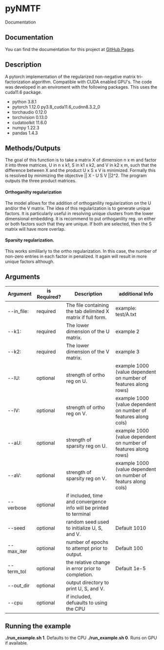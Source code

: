 # pyNMTF

Documentation

## Documentation
You can find the documentation for this project at [GitHub Pages](https://shalberg.github.io/Roy-lab/SCOTCH).


## Description 
A pytorch implementation of the regularized non-negative matrix tri-factorization algorithm. Compatible with CUDA enabled GPU's. The code was developed in an enviroment with the following packages. This uses the cuda11.6 package.  

- python 3.8.1
- pytorch 1.12.0 py3.8_cuda11.6_cudnn8.3.2_0
- torchaudio  0.12.0 
- torchvision 0.13.0
- cudatoolkit 11.6.0
- numpy 1.22.3
- pandas 1.4.3 

## Methods/Outputs
The goal of this function is to take a matrix X of dimension n x m and factor it into three matrices, U in n x k1, S in k1 x k2, and V in k2 x m, such that the difference between X and the product U x S x V is minimized. Formally this is resolved by minimizing the objective || X - U S V ||2^2. The program outputs the three product matrices. 

#### Orthoganilty regularization
The model allows for the addition of orthoganility regularization on the U and/or the V matrix. The idea of this regularization is to generate unique factors. It is particularly useful in resolving unique clusters from the lower dimensional embedding. It is recommend to put orthoganility reg. on either or both factors such that they are unique. If both are selected, then the S matrix will have more overlap. 

#### Sparsity regularization. 
This works simililarly to the ortho regularization. In this case, the number of non-zero entries in each factor in penalized. It again will result in more unique factors although. 

## Arguments 

| Argument | is Required? | Description | additional Info |
| ---------|--------------|-------------|-----------------|
| --in_file: | required | The file containing the tab delimited X matrix if full form. | example: test/A.txt |
| --k1:		   | required |	The lower dimension of the U matrix.                         | example 2| 
| --k2:		   | required | The lower dimension of the V matrix.                         | example 3|
| --lU:		   | optional	|	strength of ortho reg on U.                                  | example 1000 (value dependent on number of features along rows) |
| --lV:		   | optional	|	strength of ortho reg on V.                                  | example 1000 (value dependent on number of features along cols) |
| --aU:		   | optional	|	strength of sparsity reg on U. |example 1000 (value dependent on number of features along rows) |
| --aV:		   | optional	|	strength of sparsity reg on V. |example 1000 (value dependent on number of featurs along cols) |
| --verbose	 | optional |		if included, time and convergence info will be printed to terminal |
| --seed		 | optional	|	random seed used to initialize U, S, and V. | Default 1010 |
| --max_iter | optional	|	number of epochs to attempt prior to output.| Default 100  |
| --term_tol | optional	|	the relative change in error prior to completion. | Default 1e-5 |	
| --out_dir	 | optional	|	output directory to print U, S, and V.  |
| --cpu		   | optional	|	if included, defuaults to using the CPU | 

## Running the example 
**./run_example.sh 1**.  Defaults to the CPU 
**./run_example.sh 0**.  Runs on GPU if available. 
